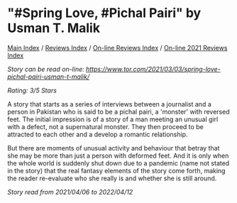 # "#Spring Love, #Pichal Pairi" by Usman T. Malik

[Main Index](../../../README.md) / [Reviews Index](../../README.md) / [On-line Reviews Index](../README.md) / [On-line 2021 Reviews Index](README.md)

*Story can be read on-line: <https://www.tor.com/2021/03/03/spring-love-pichal-pairi-usman-t-malik/>*

*Rating: 3/5 Stars*

A story that starts as a series of interviews between a journalist and a person in Pakistan who is said to be a pichal pairi, a 'monster' with reversed feet. The initial impression is of a story of a man meeting an unusual girl with a defect, not a supernatural monster. They then proceed to be attracted to each other and a develop a romantic relationship.

But there are moments of unusual activity and behaviour that betray that she may be more than just a person with deformed feet. And it is only when the whole world is suddenly shut down due to a pandemic (name not stated in the story) that the real fantasy elements of the story come forth, making the reader re-evaluate who she really is and whether she is still around.

*Story read from 2021/04/06 to 2022/04/12*
